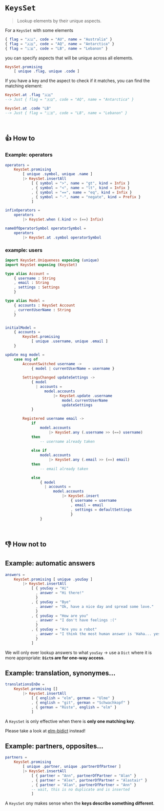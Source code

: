 # `KeysSet`
> Lookup elements by their unique aspects.

For a `KeysSet` with some elements
```elm
{ flag = "🇦🇺", code = "AU", name = "Australia" }
{ flag = "🇦🇶", code = "AQ", name = "Antarctica" }
{ flag = "🇱🇧", code = "LB", name = "Lebanon" }
```
you can specify aspects that will be unique across all elements.
```elm
KeysSet.promising
    [ unique .flag, unique .code ]
```
If you have a key and the aspect to check if it matches, you can find the matching element:

```elm
KeysSet.at .flag "🇦🇶"
--> Just { flag = "🇦🇶", code = "AQ", name = "Antarctica" }

KeysSet.at .code "LB"
--> Just { flag = "🇱🇧", code = "LB", name = "Lebanon" }
```

&nbsp;


## 👍 How to

### Example: operators

```elm
operators =
    KeysSet.promising
        [ unique .symbol, unique .name ]
        |> KeysSet.insertAll
            [ { symbol = ">", name = "gt", kind = Infix }
            , { symbol = "<", name = "lt", kind = Infix }
            , { symbol = "==", name = "eq", kind = Infix }
            , { symbol = "-", name = "negate", kind = Prefix }
            ]

infixOperators =
    operators
        |> KeysSet.when (.kind >> (==) Infix)

nameOfOperatorSymbol operatorSymbol =
    operators
        |> KeysSet.at .symbol operatorSymbol
```

### example: users

```elm
import KeysSet.Uniqueness exposing (unique)
import KeysSet exposing (KeysSet)

type alias Account =
    { username : String
    , email : String
    , settings : Settings
    }

type alias Model =
    { accounts : KeysSet Account
    , currentUserName : String
    }


initialModel =
    { accounts =
        KeysSet.promising
            [ unique .username, unique .email ]
    }

update msg model =
    case msg of
        AccountSwitched username ->
            { model | currentUserName = username }
        
        SettingsChanged updateSettings ->
            { model
              | accounts =
                  model.accounts
                      |> KeysSet.update .username   
                          model.currentUserName
                          updateSettings
            }
        
        Registered username email ->
            if
                model.accounts
                    |> KeysSet.any (.username >> (==) username)
            then
                -- username already taken
            
            else if
                model.accounts
                    |> KeysSet.any (.email >> (==) email)
            then
                -- email already taken

            else
                { model
                  | accounts =
                      model.accounts
                          |> KeysSet.insert
                              { username = username
                              , email = email
                              , settings = defaultSettings
                              }
                }
```

&nbsp;


## 👎 How not to

## Example: automatic answers
```elm
answers =
    KeysSet.promising [ unique .youSay ]
        |> KeysSet.insertAll
            [ { youSay = "Hi"
              , answer = "Hi there!"
              }
            , { youSay = "Bye"
              , answer = "Ok, have a nice day and spread some love."
              }
            , { youSay = "How are you"
              , answer = "I don't have feelings :("
              }
            , { youSay = "Are you a robot"
              , answer = "I think the most human answer is 'Haha... yes'"
              }
            ]
```
We will only ever lookup answers to what `youSay`
→ use a `Dict` where it is more appropriate: **`Dict`s are for one-way access**.

## Example: translation, synonymes...
```elm
translationsEnDe =
    KeysSet.promising []
        |> KeysSet.insertAll
            [ { english = "elm", german = "Ulme" }
            , { english = "git", german = "Schwachkopf" }
            , { german = "Rüste", english = "elm" }
            ]
```
A `KeysSet` is only effective when there is **only one matching key**.

Please take a look at [elm-bidict](https://github.com/Janiczek/elm-bidict) instead!

## Example: partners, opposites...

```elm
partners =
    KeysSet.promising
        [ unique .partner, unique .partnerOfPartner ]
        |> KeysSet.insertAll
            [ { partner = "Ann", partnerOfPartner = "Alan" }
            , { partner = "Alex", partnerOfPartner = "Alastair" }
            , { partner = "Alan", partnerOfPartner = "Ann" }
            -- wait, this is no duplicate and is inserted
            ]
```
A `KeysSet` ony makes sense when the **keys describe something different**.
